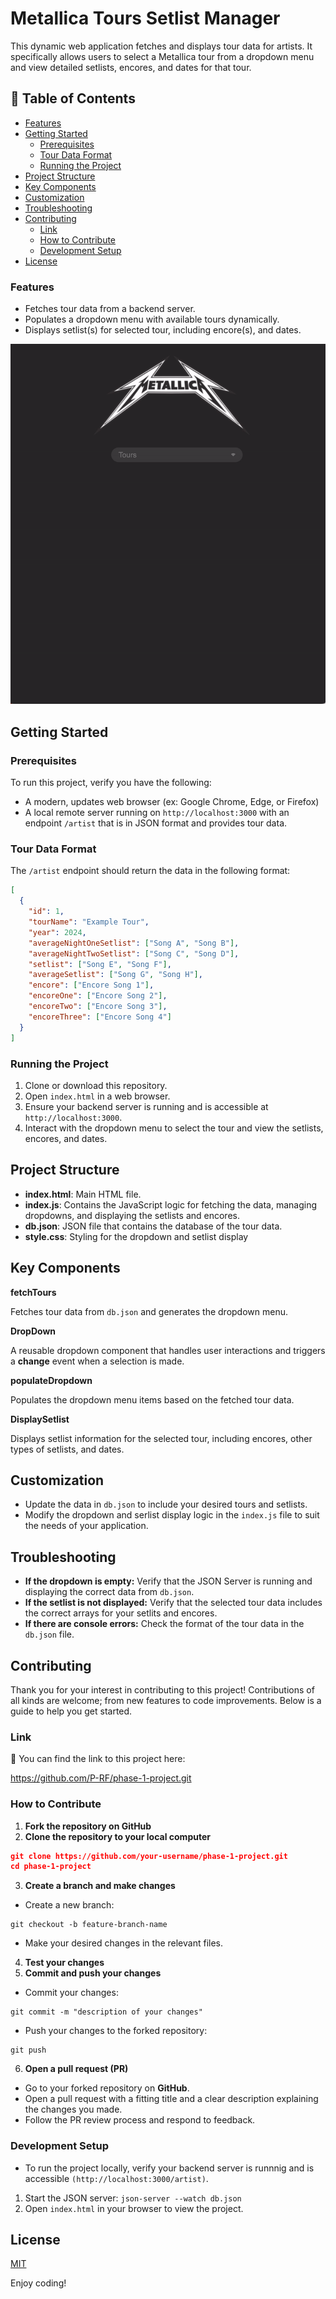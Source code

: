 # Metallica Tours Setlist Manager

This dynamic web application fetches and displays tour data for artists. It specifically allows users to select a Metallica tour from a dropdown menu and view detailed setlists, encores, and dates for that tour.

## :book: Table of Contents 

- [Features](#features)
- [Getting Started](#getting-started)
    - [Prerequisites](#prerequisites)
    - [Tour Data Format](#tour-data-format)
    - [Running the Project](#running-the-project)
- [Project Structure](#project-structure)
- [Key Components](#key-components)
- [Customization](#customization)
- [Troubleshooting](#troubleshooting)
- [Contributing](#contributing)
    - [Link](#link)
    - [How to Contribute](#how-to-contribute)
    - [Development Setup](#development-setup)
- [License](#license)

### Features

- Fetches tour data from a backend server.
- Populates a dropdown menu with available tours dynamically.
- Displays setlist(s) for selected tour, including encore(s), and dates.

![Screen recording of output of web application](/screenshots/screen-recording.gif)

## Getting Started 

### Prerequisites

To run this project, verify you have the following:

- A modern, updates web browser (ex: Google Chrome, Edge, or Firefox)
- A local remote server running on `http://localhost:3000` with an endpoint `/artist` that is in JSON format and provides tour data.

### Tour Data Format

The `/artist` endpoint should return the data in the following format:

``` JSON
[
  {
    "id": 1,
    "tourName": "Example Tour",
    "year": 2024,
    "averageNightOneSetlist": ["Song A", "Song B"],
    "averageNightTwoSetlist": ["Song C", "Song D"],
    "setlist": ["Song E", "Song F"],
    "averageSetlist": ["Song G", "Song H"],
    "encore": ["Encore Song 1"],
    "encoreOne": ["Encore Song 2"],
    "encoreTwo": ["Encore Song 3"],
    "encoreThree": ["Encore Song 4"]
  }
]
```

### Running the Project

1. Clone or download this repository.
2. Open `index.html` in a web browser.
3. Ensure your backend server is running and is accessible at `http://localhost:3000`.
4. Interact with the dropdown menu to select the tour and view the setlists, encores, and dates.

## Project Structure

- **index.html**: Main HTML file.
- **index.js**: Contains the JavaScript logic for fetching the data, managing dropdowns, and displaying the setlists and encores.
- **db.json**: JSON file that contains the database of the tour data.
- **style.css**: Styling for the dropdown and setlist display

## Key Components  

**fetchTours**

Fetches tour data from `db.json` and generates the dropdown menu.

**DropDown**

A reusable dropdown component that handles user interactions and triggers a **change** event when a selection is made.

**populateDropdown**

Populates the dropdown menu items based on the fetched tour data.

**DisplaySetlist**

Displays setlist information for the selected tour, including encores, other types of setlists, and dates.

## Customization

- Update the data in `db.json` to include your desired tours and setlists.
- Modify the dropdown and serlist display logic in the `index.js` file to suit the needs of your application.

## Troubleshooting

- **If the dropdown is empty:** Verify that the JSON Server is running and displaying the correct data from `db.json`.
- **If the setlist is not displayed:** Verify that the selected tour data includes the correct arrays for your setlits and encores.
- **If there are console errors:** Check the format of the tour data in the `db.json` file.

## Contributing

Thank you for your interest in contributing to this project! Contributions of all kinds are welcome; from new features to code improvements. Below is a guide to help you get started.

### Link  

:link: You can find the link to this project here: 

<https://github.com/P-RF/phase-1-project.git>

### How to Contribute

1. **Fork the repository on GitHub**
2. **Clone the repository to your local computer**
``` JSON
git clone https://github.com/your-username/phase-1-project.git
cd phase-1-project
```
3. **Create a branch and make changes**
- Create a new branch:
```
git checkout -b feature-branch-name
```
- Make your desired changes in the relevant files.
4. **Test your changes**
5. **Commit and push your changes**
- Commit your changes:
```
git commit -m "description of your changes"
```
- Push your changes to the forked repository:
```
git push
```
6. **Open a pull request (PR)**
- Go to your forked repository on **GitHub**.
- Open a pull request with a fitting title and a clear description explaining the changes you made.
- Follow the PR review process and respond to feedback.

### Development Setup

- To run the project locally, verify your backend server is runnnig and is accessible `(http://localhost:3000/artist)`.
1. Start the JSON server:
`json-server --watch db.json`
2. Open `index.html` in your browser to view the project.

## License

[MIT](https://choosealicense.com/licenses/mit/)

Enjoy coding!
